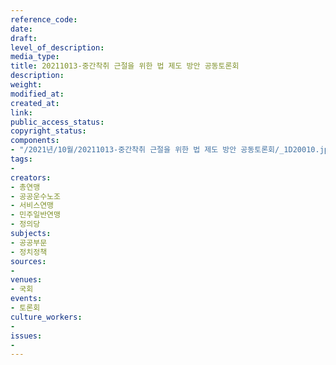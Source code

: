```yaml
---
reference_code: 
date: 
draft: 
level_of_description: 
media_type: 
title: 20211013-중간착취 근절을 위한 법 제도 방안 공동토론회
description: 
weight: 
modified_at: 
created_at: 
link: 
public_access_status: 
copyright_status: 
components:
- "/2021년/10월/20211013-중간착취 근절을 위한 법 제도 방안 공동토론회/_1D20010.jpg"
tags:
- 
creators:
- 총연맹
- 공공운수노조
- 서비스연맹
- 민주일반연맹
- 정의당
subjects:
- 공공부문
- 정치정책
sources:
- 
venues:
- 국회
events:
- 토론회
culture_workers:
- 
issues:
- 
---
```

